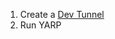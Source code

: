 1. Create a [Dev Tunnel](https://learn.microsoft.com/en-us/aspnet/core/test/dev-tunnels)
2. Run YARP